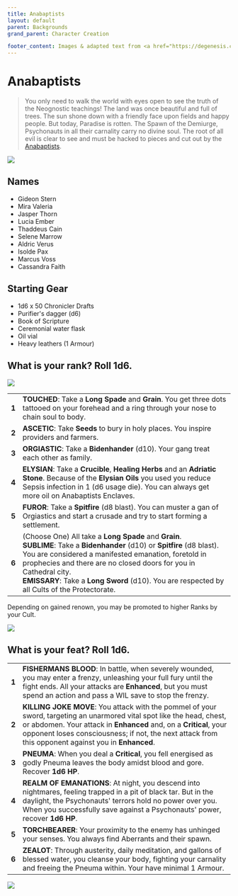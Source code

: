 ```yaml
---
title: Anabaptists
layout: default
parent: Backgrounds
grand_parent: Character Creation

footer_content: Images & adapted text from <a href="https://degenesis.com/">degenesis.com</a> for private use only. Copyright &copy; 2021 by SIXMOREVODKA.
---
```


# Anabaptists

> You only need to walk the world with eyes open to see the truth of the Neognostic teachings! The land was once beautiful and full of trees. The sun shone down with a friendly face upon fields and happy people. But today, Paradise is rotten. The Spawn of the Demiurge, Psychonauts in all their carnality carry no divine soul. The root of all evil is clear to see and must be hacked to pieces and cut out by the [Anabaptists](https://degenesis.com/world/cults/anabaptists).

![](https://a.storyblok.com/f/72501/2715x3840/efb5d38082/012-anabaptist-archetype.jpg)

## Names

- Gideon Stern
- Mira Valeria
- Jasper Thorn
- Lucia Ember
- Thaddeus Cain
- Selene Marrow
- Aldric Verus
- Isolde Pax
- Marcus Voss
- Cassandra Faith

## Starting Gear

- 1d6 x 50 Chronicler Drafts
- Purifier's dagger (d6)
- Book of Scripture
- Ceremonial water flask
- Oil vial
- Heavy leathers (1 Armour)

## What is your rank? Roll 1d6.

![](https://i.imgur.com/IuipNe7.png)

|       |                                                                                                                                                                                                                                                                                                                                                             |
| ----- | ----------------------------------------------------------------------------------------------------------------------------------------------------------------------------------------------------------------------------------------------------------------------------------------------------------------------------------------------------------- |
| **1** | **TOUCHED**: Take a **Long Spade** and **Grain**. You get three dots tattooed on your forehead and a ring through your nose to chain soul to body.                                                                                                                                                                                                          |
| **2** | **ASCETIC**: Take **Seeds** to bury in holy places. You inspire providers and farmers.                                                                                                                                                                                                                                                                      |
| **3** | **ORGIASTIC**: Take a **Bidenhander** (d10). Your gang treat each other as family.                                                                                                                                                                                                                                                                          |
| **4** | **ELYSIAN**: Take a **Crucible**, **Healing Herbs** and an **Adriatic Stone**. Because of the **Elysian Oils** you used you reduce Sepsis infection in 1 (d6 usage die). You can always get more oil on Anabaptists Enclaves.                                                                                                                               |
| **5** | **FUROR**: Take a **Spitfire** (d8 blast). You can muster a gan of Orgiastics and start a crusade and try to start forming a settlement.                                                                                                                                                                                                                    |
| **6** | (Choose One) All take a **Long Spade** and **Grain**.<br>**SUBLIME**: Take a **Bidenhander** (d10) or **Spitfire** (d8 blast). You are considered a manifested emanation, foretold in prophecies and there are no closed doors for you in Cathedral city.<br>**EMISSARY**: Take a **Long Sword** (d10). You are respected by all Cults of the Protectorate. |

Depending on gained renown, you may be promoted to higher Ranks by your Cult.

![](https://i.imgur.com/NmaF9YK.png)

## What is your feat? Roll 1d6.

|       |                                                                                                                                                                                                                                                                                                     |
| ----- | --------------------------------------------------------------------------------------------------------------------------------------------------------------------------------------------------------------------------------------------------------------------------------------------------- |
| **1** | **FISHERMANS BLOOD**: In battle, when severely wounded, you may enter a frenzy, unleashing your full fury until the fight ends. All your attacks are **Enhanced**, but you must spend an action and pass a WIL save to stop the frenzy.                                                             |
| **2** | **KILLING JOKE MOVE**: You attack with the pommel of your sword, targeting an unarmored vital spot like the head, chest, or abdomen. Your attack in **Enhanced** and, on a **Critical**, your opponent loses consciousness; if not, the next attack from this opponent against you in **Enhanced**. |
| **3** | **PNEUMA**: When you deal a **Critical**, you fell energised as godly Pneuma leaves the body amidst blood and gore. Recover **1d6 HP**.                                                                                                                                                             |
| **4** | **REALM OF EMANATIONS**: At night, you descend into nightmares, feeling trapped in a pit of black tar. But in the daylight, the Psychonauts' terrors hold no power over you. When you successfully save against a Psychonauts' power, recover **1d6 HP**.                                           |
| **5** | **TORCHBEARER**: Your proximity to the enemy has unhinged your senses. You always find Aberrants and their spawn.                                                                                                                                                                                   |
| **6** | **ZEALOT**: Through austerity, daily meditation, and gallons of blessed water, you cleanse your body, fighting your carnality and freeing the Pneuma within. Your have minimal 1 Armour.                                                                                                            |

![](https://img2.storyblok.com/2516x1415/filters:quality(90)/f/72501/2516x1415/6ca1363234/opener-anabaptists.jpg)